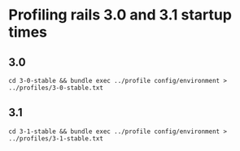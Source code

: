 # Profiling rails 3.0 and 3.1 startup times

## 3.0

    cd 3-0-stable && bundle exec ../profile config/environment > ../profiles/3-0-stable.txt

## 3.1

    cd 3-1-stable && bundle exec ../profile config/environment > ../profiles/3-1-stable.txt
